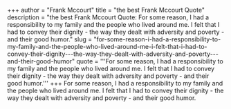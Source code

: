 +++
author = "Frank Mccourt"
title = "the best Frank Mccourt Quote"
description = "the best Frank Mccourt Quote: For some reason, I had a responsibility to my family and the people who lived around me. I felt that I had to convey their dignity - the way they dealt with adversity and poverty - and their good humor."
slug = "for-some-reason-i-had-a-responsibility-to-my-family-and-the-people-who-lived-around-me-i-felt-that-i-had-to-convey-their-dignity---the-way-they-dealt-with-adversity-and-poverty---and-their-good-humor"
quote = '''For some reason, I had a responsibility to my family and the people who lived around me. I felt that I had to convey their dignity - the way they dealt with adversity and poverty - and their good humor.'''
+++
For some reason, I had a responsibility to my family and the people who lived around me. I felt that I had to convey their dignity - the way they dealt with adversity and poverty - and their good humor.
